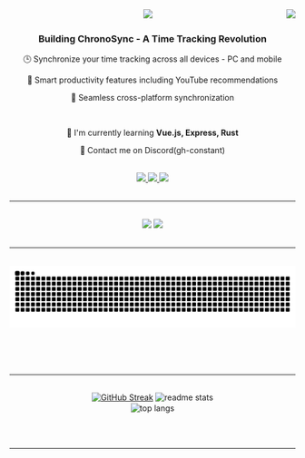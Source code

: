 <img align="right" src="https://visitor-badge.laobi.icu/badge?page_id=ConstantDevs.ConstantDevs" />

<div align="center">
    <img src="https://cdn.discordapp.com/attachments/1342473842257559614/1342474384459173930/Capture_decran_2025-02-21_a_13.32.34.png?ex=67bb15b3&is=67b9c433&hm=33f9aa2d8e87900be42ace25dc59f7882a501d93c5ac9bd49680f16a1356cb9f&" width="800"/>
</div>

<h3 align="center">Building ChronoSync - A Time Tracking Revolution</h3>

<div align="center">
    <p>🕒 Synchronize your time tracking across all devices - PC and mobile</p>
    <p>🎯 Smart productivity features including YouTube recommendations</p>
    <p>🔄 Seamless cross-platform synchronization</p>
</div>

<br/>

<div align="center">
 
 🌱 I'm currently learning **Vue.js, Express, Rust**

💬 Contact me on Discord(gh-constant) 

 </div>
  
<br/>

<div align="center"> 
  <a href="mailto:constant.suchet@gmail.com">
    <img src="https://img.shields.io/badge/Gmail-333333?style=for-the-badge&logo=gmail&logoColor=red" />
  </a>
  <a href="https://linkedin.com/in/constant-such-2851b52a1" target="_blank">
    <img src="https://img.shields.io/badge/LinkedIn-0077B5?style=for-the-badge&logo=linkedin&logoColor=white" target="_blank" />
  </a>
 <a href="https://www.constantsuchet.fr" target="_blank">
    <img src="https://img.shields.io/badge/website-000000?style=for-the-badge&logo=About.me&logoColor=white" target="_blank" />
  </a>
</div>
<br/>

 <hr/> 


<br/>
<div align="center">
    <img src="https://skillicons.dev/icons?i=git,vscode,github" />
    <img src="https://skillicons.dev/icons?i=lua,ts,rust" /><br>
</div>

<br/>
<hr/>


<div align="center">

  <br>
  <img alt="" src="https://raw.githubusercontent.com/gh-constant/gh-constant/output/github-contribution-grid-snake.svg" />
  
  <br/><br/><br/>
</div>

<hr/>


<br>
<div align=center>
  <a href="https://git.io/streak-stats"><img src="https://streak-stats.demolab.com?user=gh-constant&theme=shadow-purple&date_format=M%20j%5B%2C%20Y%5D&mode=weekly" alt="GitHub Streak" /></a>
  <img width=390 src="https://github-readme-stats.vercel.app/api?username=gh-constant&theme=midnight-purple&show_icons=true" alt="readme stats" />
  <br/>
  <img width=325 align="center" src="https://github-readme-stats.vercel.app/api/top-langs/?username=gh-constant&hide=HTML&langs_count=8&layout=compact&theme=midnight_purple&border_radius=10&size_weight=0.5&count_weight=0.5&exclude_repo=github-readme-stats" alt="top langs" />
</div>

<br/><br/>

<hr/>


